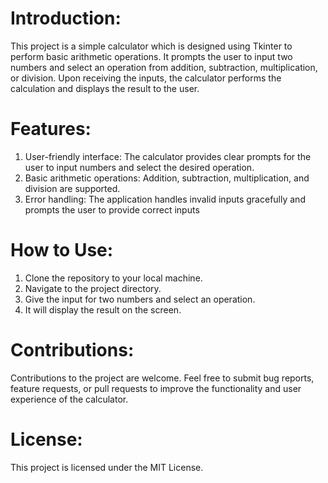 # Introduction:
This project is a simple calculator which is designed using Tkinter to perform basic arithmetic operations. It prompts the user to input two numbers and select an operation from addition, subtraction, multiplication, or division. Upon receiving the inputs, the calculator performs the calculation and displays the result to the user.

# Features:
1. User-friendly interface: The calculator provides clear prompts for the user to input numbers and select the desired operation.
2. Basic arithmetic operations: Addition, subtraction, multiplication, and division are supported.
3. Error handling: The application handles invalid inputs gracefully and prompts the user to provide correct inputs

# How to Use:
1. Clone the repository to your local machine.
2. Navigate to the project directory.
3. Give the input for two numbers and select an operation.
4. It will display the result on the screen.

# Contributions:
Contributions to the project are welcome. Feel free to submit bug reports, feature requests, or pull requests to improve the functionality and user experience of the calculator.

# License:
This project is licensed under the MIT License.

